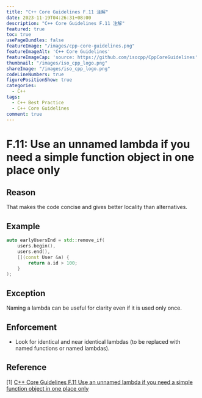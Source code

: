 ```yaml
---
title: "C++ Core Guidelines F.11 注解"
date: 2023-11-19T04:26:31+08:00
description: "C++ Core Guidelines F.11 注解"
featured: true
toc: true
usePageBundles: false
featureImage: "/images/cpp-core-guidelines.png"
featureImageAlt: 'C++ Core Guidelines'
featureImageCap: 'source: https://github.com/isocpp/CppCoreGuidelines'
thumbnail: "/images/iso_cpp_logo.png"
shareImage: "/images/iso_cpp_logo.png"
codeLineNumbers: true
figurePositionShow: true
categories:
  - C++
tags:
  - C++ Best Practice
  - C++ Core Guidelines
comment: true
---
```


# F.11: Use an unnamed lambda if you need a simple function object in one place only

## Reason

That makes the code concise and gives better locality than alternatives.

## Example

```c++
auto earlyUsersEnd = std::remove_if(
    users.begin(),
    users.end(),
    [](const User &a) {
        return a.id > 100;
    }
);
```

## Exception

Naming a lambda can be useful for clarity even if it is used only once.

## Enforcement

- Look for identical and near identical lambdas (to be replaced with named functions or named lambdas).

## Reference

[1] [C++ Core Guidelines F.11 Use an unnamed lambda if you need a simple function object in one place only](https://isocpp.github.io/CppCoreGuidelines/CppCoreGuidelines#f11-use-an-unnamed-lambda-if-you-need-a-simple-function-object-in-one-place-only)
